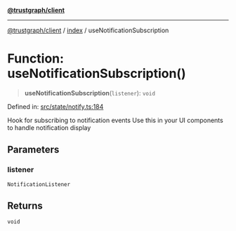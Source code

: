 [**@trustgraph/client**](../../README.md)

***

[@trustgraph/client](../../README.md) / [index](../README.md) / useNotificationSubscription

# Function: useNotificationSubscription()

> **useNotificationSubscription**(`listener`): `void`

Defined in: [src/state/notify.ts:184](https://github.com/trustgraph-ai/trustgraph-ts-client/blob/92e187771a25b959c85a4f966bb97eb5d407310b/src/state/notify.ts#L184)

Hook for subscribing to notification events
Use this in your UI components to handle notification display

## Parameters

### listener

`NotificationListener`

## Returns

`void`
